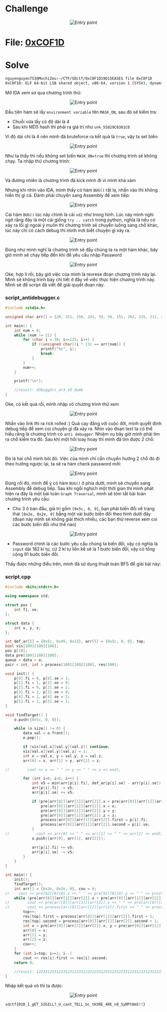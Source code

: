 # Challenge

<p align="center">
  <img src="./0xC0F1D_1.png" alt="Entry point"/>
</p>

# File: [0xCOF1D](./0xCOF1D)

# Solve

```bash
nguyenguyen753@MochiZou:~/CTF/SDctf/0xC0F1D19D15EA5E$ file 0xC0F1D 
0xC0F1D: ELF 64-bit LSB shared object, x86-64, version 1 (SYSV), dynamically linked, interpreter /lib64/ld-linux-x86-64.so.2, BuildID[sha1]=7f973de2918f3c6fd2df19e4a3b751eba9ecf577, for GNU/Linux 3.2.0, stripped
```

Mở IDA xem sơ qua chương trình thử:

<p align="center">
  <img src="./0xC0F1D_2.png" alt="Entry point"/>
</p>

Đầu tiên hàm sẽ lấy `environment variable` tên `MASK_ON`, sau đó sẽ kiểm tra:
  - Chuỗi vừa lấy có độ dài là 4
  - Sau khi MD5 hash thì phải ra giá trị như `unk_55829C0381C0`

Vì độ dài chỉ là 4 nên mình đã bruteforce ra kết quả là `true`, vậy ta set biến:

<p align="center">
  <img src="./0xC0F1D_3.png" alt="Entry point"/>
</p>

Như ta thấy thì nếu không set biến `MASK_ON=true` thì chương trình sẽ không chạy. Ta nhập thử chương trình:

<p align="center">
  <img src="./0xC0F1D_4.png" alt="Entry point"/>
</p>

Và đương nhiên là chương trình đã kick mình đi vì mình khá xàm

Nhưng khi nhìn vào IDA, mình thấy có hàm `BUG()` rất lạ, nhấn vào thì không hiển thị gì cả. Đành phải chuyển sang Assembly để xem tiếp:

<p align="center">
  <img src="./0xC0F1D_5.png" alt="Entry point"/>
</p>

Cái hàm `BUG()` lúc nãy chình là cái `ud2` như trong hình. Lúc này mình nghi ngờ rằng đây là một cái giống `try .. catch` trong python, nghĩa là nếu có xảy ra lỗi gì ngoài ý muốn thì chương trình sẽ chuyển luồng sang chỗ khác, lúc này chỉ có cách debug thì mình mới biết chuyện gì xảy ra.

<p align="center">
  <img src="./0xC0F1D_6.png" alt="Entry point"/>
</p>

Đúng như mình nghĩ là chương trình sẽ đầy chúng ta ra một hàm khác, bây giờ mình sẽ chạy tiếp đến khi đề yêu cầu nhập Password

<p align="center">
  <img src="./0xC0F1D_7.png" alt="Entry point"/>
</p>

Oke, hợp lí rồi, bây giờ việc của mình là revrese đoạn chương trình này lại. Mình sẽ không trình bày chi tiết ở đây về việc thực hiện chương trình này. Mình sẽ để script đã viết để giải quyết đoạn này.

### script_antidebugger.c
```c
#include <stdio.h>

unsigned char arr[] = {20, 151, 250, 241, 59, 59, 151, 202, 215, 211, 237, 202, 151, 211, 215, 112, 211, 20, 241, 137, 250};

int main() {
	int num = 0;
	while (num != 21) {
		for (char i = 30; i<=125; i++) {
			if ((unsigned char)(i * 13) == arr[num]) {
				printf("%c", i);
				break;
			}
		}
		num++;
	}

	printf("\n");

	//result: d3bugg3rs_ar3_s0_dumb
}
```

Oke, có kết quả rồi, mình nhập vô chương trình thử xem

<p align="center">
  <img src="./0xC0F1D_8.png" alt="Entry point"/>
</p>

Nhấn vào link thì ra rick rolled :)
Quá cay đắng với cuộc đời, mình quyết định debug tiếp để xem coi chuyện gì đã xảy ra. Nhìn vào đoạn text ta có thể hiểu rằng là chương trình có `anti debugger`. Nhiệm vụ bây giờ mình phải tìm ra chỗ kiểm tra đó. Sau khi một hồi loay hoay thì mình đã tìm được 2 chỗ:

<p align="center">
  <img src="./0xC0F1D_9.png" alt="Entry point"/>
</p>

Đó là hai chỗ mình bôi đỏ. Việc của mình chỉ cần chuyển hướng 2 chỗ đó đi theo hướng ngược lại, ta sẽ ra hàm check password mới:

<p align="center">
  <img src="./0xC0F1D_10.png" alt="Entry point"/>
</p>

Đúng rồi đó, mình để ý có hàm `BUG()` ở phía dưới, mình sẽ chuyển sang Assembly để debug tiếp. Sau khi ngồi nghịch một thời gian thì mình phát hiện ra đây là một bài toán `Graph Traversal`, mình sẽ tóm tắt bài toán chương trình yêu cầu:
  - Cho 3 ô ban đầu, giá trị gồm `[0x5c, 0, 0]`, bạn phải biến đổi về trạng thái `[0x2e, 0x2e, 0]` bằng một vài bước biến đổi theo hình dưới đây (đoạn này mình sẽ không giải thích nhiều, các bạn thử reverse xem coi các bước biến đổi như thế nào)

<p align="center">
  <img src="./0xC0F1D_11.png" alt="Entry point"/>
</p>

  - Password chính là các bước yêu cầu chúng ta biến đổi, vậy có nghĩa là `input` dài 182 kí tự, cứ 2 kí tự liền kề sẽ là 1 bước biến đổi, vậy có tổng cộng 91 bước biến đổi.

Thấy được những điều trên, mình đã sử dụng thuật toán BFS để giải bài này:

### script.cpp
```cpp
#include <bits/stdc++.h>

using namespace std;

struct pos {
    int fi, se;
};

struct data {
    int x, y, z;
};

int def_ar[5] = {0x5c, 0x49, 0x13}, arr[5] = {0x5c, 0, 0}, top;
bool vis[100][100][100];
pos p[10];
data pre[100][100][100];
queue < data > o;
pair < int, int > process[100][100][100], res[100];

void init() {
    p[0].fi = 0, p[0].se = 1;
    p[1].fi = 1, p[1].se = 0;
    p[2].fi = 0, p[2].se = 2;
    p[3].fi = 2, p[3].se = 0;
    p[4].fi = 1, p[4].se = 2;
    p[5].fi = 2, p[5].se = 1;
}

void findTarget() {
    o.push({0x5c, 0, 0});

    while (o.size() != 0) {
        data val = o.front();
        o.pop();

        if (vis[val.x][val.y][val.z]) continue;
        vis[val.x][val.y][val.z] = 1;
        int x = val.x, y = val.y, z = val.z;
        arr[0] = x, arr[1] = y, arr[2] = z;

//        cout << x << " " << y << " " << z << endl;

        for (int i=0; i<6; i++) {
            int v5 = min(arr[p[i].fi], def_ar[p[i].se] - arr[p[i].se]);
            arr[p[i].fi] -= v5;
            arr[p[i].se] += v5;

            if (pre[arr[0]][arr[1]][arr[2]].x + pre[arr[0]][arr[1]][arr[2]].y + pre[arr[0]][arr[1]][arr[2]].z == 0 && vis[arr[0]][arr[1]][arr[2]] == 0) {
                pre[arr[0]][arr[1]][arr[2]].x = x;
                pre[arr[0]][arr[1]][arr[2]].y = y;
                pre[arr[0]][arr[1]][arr[2]].z = z;
                process[arr[0]][arr[1]][arr[2]].first = p[i].fi;
                process[arr[0]][arr[1]][arr[2]].second = p[i].se;
            }
//            cout << arr[0] << " " << arr[1] << " " << arr[2] << endl;
            o.push({arr[0], arr[1], arr[2]});

            arr[p[i].fi] += v5;
            arr[p[i].se] -= v5;
        }
    }
}

int main() {
    init();
    findTarget();
    int arr[] = {0x2e, 0x2e, 0}, cou = 0;
//    cout << pre[92][0][0].x << " " << pre[92][0][0].y << " " << pre[92][0][0].z;
    while (pre[arr[0]][arr[1]][arr[2]].x + pre[arr[0]][arr[1]][arr[2]].y + pre[arr[0]][arr[1]][arr[2]].z != 0) {
//        cout << pre[arr[0]][arr[1]][arr[2]].x << " " << pre[arr[0]][arr[1]][arr[2]].y << " " << pre[arr[0]][arr[1]][arr[2]].z << endl;
//        cout << process[arr[0]][arr[1]][arr[2]].first << " " << process[arr[0]][arr[1]][arr[2]].second << endl;
        top++;
        res[top].first = process[arr[0]][arr[1]][arr[2]].first + 1;
        res[top].second = process[arr[0]][arr[1]][arr[2]].second + 1;
        int x = pre[arr[0]][arr[1]][arr[2]].x, y = pre[arr[0]][arr[1]][arr[2]].y, z = pre[arr[0]][arr[1]][arr[2]].z;
        arr[0] = x;
        arr[1] = y;
        arr[2] = z;
        cou++;
    }
    for (int i=top; i>=1; i--)
        cout << res[i].first << res[i].second;
    return 0;

    //result: 12233123312331231223312331233123312312233123312331233123122331233123312331231223312331233123312312233123312331233123122331233123312312233123312331233123122331233123312331231223312331
}
```

Nhập kết quả vô thì ta được:

<p align="center">
  <img src="./0xC0F1D_12.png" alt="Entry point"/>
</p>

`sdctf{D1D_1_gET_SIGILL?_U_cant_TELL_bc_tH3RE_4RE_n0_SyMPt0m5!!}`


